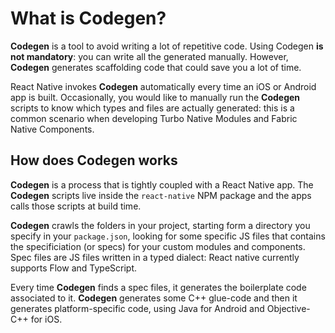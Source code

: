 # What is Codegen?

**Codegen** is a tool to avoid writing a lot of repetitive code. Using Codegen **is not mandatory**: you can write all the generated manually. However, **Codegen** generates scaffolding code that could save you a lot of time.

React Native invokes **Codegen** automatically every time an iOS or Android app is built. Occasionally, you would like to manually run the **Codegen** scripts to know which types and files are actually generated: this is a common scenario when developing Turbo Native Modules and Fabric Native Components.

<!-- TODO: Add links to TM and FC -->

## How does Codegen works

**Codegen** is a process that is tightly coupled with a React Native app. The **Codegen** scripts live inside the `react-native` NPM package and the apps calls those scripts at build time.

**Codegen** crawls the folders in your project, starting form a directory you specify in your `package.json`, looking for some specific JS files that contains the specificiation (or specs) for your custom modules and components. Spec files are JS files written in a typed dialect: React native currently supports Flow and TypeScript.

Every time **Codegen** finds a spec files, it generates the boilerplate code associated to it. **Codegen** generates some C++ glue-code and then it generates platform-specific code, using Java for Android and Objective-C++ for iOS.
